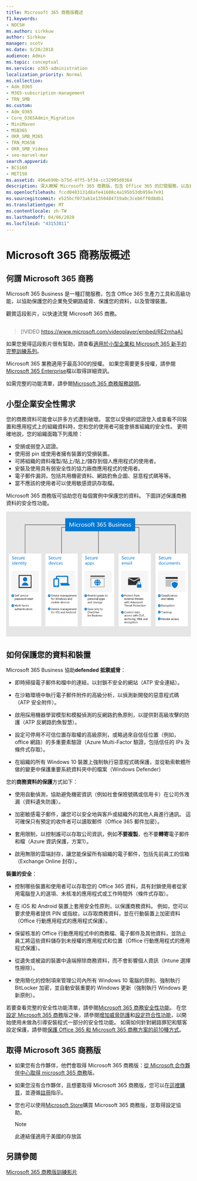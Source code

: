 ```yaml
---
title: Microsoft 365 商務版概述
f1.keywords:
- NOCSH
ms.author: sirkkuw
author: Sirkkuw
manager: scotv
ms.date: 9/20/2018
audience: Admin
ms.topic: conceptual
ms.service: o365-administration
localization_priority: Normal
ms.collection:
- Adm_O365
- M365-subscription-management
- TRN_SMB
ms.custom:
- Adm_O365
- Core_O365Admin_Migration
- MiniMaven
- MSB365
- OKR_SMB_M365
- TRN_M365B
- OKR_SMB_Videos
- seo-marvel-mar
search.appverid:
- BCS160
- MET150
ms.assetid: 496e690b-b75d-4ff5-bf34-cc32905d0364
description: 深入瞭解 Microsoft 365 商務版，包含 Office 365 的訂閱服務，以及針對網路威脅的商務用高級保護。
ms.openlocfilehash: fccd0403131d8afe41608c4a195b53db959e7e91
ms.sourcegitcommit: e525bcf073a61e1350484719a0c3ceb6ff0d8db1
ms.translationtype: MT
ms.contentlocale: zh-TW
ms.lasthandoff: 04/06/2020
ms.locfileid: "43153811"
---
```

# <a name="overview-of-microsoft-365-business"></a>Microsoft 365 商務版概述

## <a name="what-is-microsoft-365-business"></a>何謂 Microsoft 365 商務

Microsoft 365 Business 是一種訂閱服務，包含 Office 365 生產力工具和高級功能，以協助保護您的企業免受網路威脅、保護您的資料，以及管理裝置。

觀賞這段影片，以快速流覽 Microsoft 365 商務。<br><br>

> [!VIDEO https://www.microsoft.com/videoplayer/embed/RE2mhaA] 
  
如果您覺得這段影片很有幫助，請查看[適用於小型企業和 Microsoft 365 新手的完整訓練系列](https://support.office.com/article/6ab4bbcd-79cf-4000-a0bd-d42ce4d12816)。 

Microsoft 365 業務適用于最高300的授權。 如果您需要更多授權，請參閱[Microsoft 365 Enterprise](https://go.microsoft.com/fwlink/p/?linkid=860986)檔以取得詳細資訊。

如需完整的功能清單，請參閱[Microsoft 365 商務服務說明](https://docs.microsoft.com/office365/servicedescriptions/microsoft-365-service-descriptions/microsoft-365-business-service-description)。
  
## <a name="small-business-security-needs"></a>小型企業安全性需求

您的商務資料可能會以許多方式遭到破壞。 當您以受損的認證登入或查看不同裝置和應用程式上的組織資料時，您和您的使用者可能會損害組織的安全性。 更明確地說，您的組織面臨下列風險：

- 受損或弱登入認證。
- 使用弱 pin 或使用者擁有裝置的受損裝置。
- 可將組織的資料複製/貼上/貼上/儲存到個人應用程式的使用者。
- 安裝及使用具有弱安全性的協力廠商應用程式的使用者。
- 電子郵件漏洞，包括共用機密資料、網路釣魚企圖、惡意程式碼等等。
- 當不應該的使用者可以使用敏感資訊存取檔。

Microsoft 365 商務版可協助您在每個實例中保護您的資料。 下圖詳述保護商務資料的安全性功能。

![顯示 M365B 如何保護您公司的圖形。](../media/m365businessvalueadd.png)

## <a name="how-your-data-and-devices-are-protected"></a>如何保護您的資料和裝置

Microsoft 365 Business 協助**defended 抵禦威脅**：

- 即時掃描電子郵件和檔中的連結，以封鎖不安全的網站（ATP 安全連結）。

- 在沙箱環境中執行電子郵件附件的高級分析，以偵測新開發的惡意程式碼（ATP 安全附件）。 

- 啟用採用機器學習模型和模擬偵測的反網路釣魚原則，以提供對高級攻擊的防護（ATP 反網路釣魚智慧）。 

- 設定可停用不可信位置存取權的高級原則，或略過來自信任位置（例如，office 網路）的多重要素驗證（Azure Multi-Factor 驗證，包括信任的 IPs 及條件式存取）。 

- 在組織的所有 Windows 10 裝置上強制執行惡意程式碼保護，並從勒索軟體所做的變更中保護重要系統資料夾中的檔案（Windows Defender）

您的**商務資料的保護**方式如下：

- 使用自動偵測，協助避免機密資訊（例如社會保險號碼或信用卡）在公司外洩漏（資料遺失防護）。 

- 加密敏感電子郵件，讓您可以安全地與客戶或組織外的其他人員進行通訊。 這可確保只有預定的收件者可以讀取郵件（Office 365 郵件加密）。

- 套用限制，以控制誰可以存取公司資訊，例如**不要複製**，也不要**轉寄**電子郵件和檔（Azure 資訊保護，方案1）。

- 啟用無限的雲端封存，讓您能保留所有組織的電子郵件，包括先前員工的信箱（Exchange Online 封存）。

**裝置的安全**：

- 控制哪些裝置和使用者可以存取您的 Office 365 資料，具有封鎖使用者從家用電腦登入的選項、未核准的應用程式或工作時間外（條件式存取）。

- 在 iOS 和 Android 裝置上套用安全性原則，以保護商務資料。 例如，您可以要求使用者提供 PIN 或指紋，以存取商務資料，並在行動裝置上加密資料（Office 行動應用程式的應用程式保護）。

- 保留核准的 Office 行動應用程式中的商務檔、電子郵件及其他資料，並防止員工將這些資料儲存到未授權的應用程式和位置（Office 行動應用程式的應用程式保護）。

- 從遺失或被盜的裝置中遠端擦除商務資料，而不會影響個人資訊（Intune 選擇性擦除）。

- 使用簡化的控制項來管理公司內所有 Windows 10 電腦的原則、強制執行 BitLocker 加密，並自動安裝重要的 Windows 更新（強制執行 Windows 更新原則）。

若要查看完整的安全性功能清單，請參閱[Microsoft 365 商務安全性功能](security-features.md)。 在您[設定 Microsoft 365 商務](set-up.md)版之後，請參閱[增加威脅防護](increase-threat-protection.md)和[設定符合性功能](set-up-compliance.md)，以開始使用未做為引導安裝程式一部分的安全性功能。 如需如何針對網路罪犯和駭客設定保護，請參閱[保護 Office 365 和 Microsoft 365 商務方案的前10種方式](https://docs.microsoft.com/office365/admin/security-and-compliance/secure-your-business-data)。

## <a name="get-microsoft-365-business"></a>取得 Microsoft 365 商務版

- 如果您有合作夥伴，他們會取得 Microsoft 365 商務版：[從 Microsoft 合作夥伴中心取得 microsoft 365 商務](get-microsoft-365-business.md#get-microsoft-365-business-from-microsoft-partner-center)版。

- 如果您沒有合作夥伴，且想要取得 Microsoft 365 商務版，您可以在[這裡購買](https://www.microsoft.com/microsoft-365/business)，並遵循[註冊](sign-up.md)指示。

- 您也可以使用[Microsoft Store](https://www.microsoft.com/en-us/store/locations/find-a-store?icid=gm_fy18_hol_bopis_feature3&CustomerIntent=Consumer)購買 Microsoft 365 商務版，並取得設定協助。

    > [!NOTE]
    > 此連結僅適用于美國的存放區

## <a name="see-also"></a>另請參閱

[Microsoft 365 商務版訓練影片](https://support.office.com/article/6ab4bbcd-79cf-4000-a0bd-d42ce4d12816)
